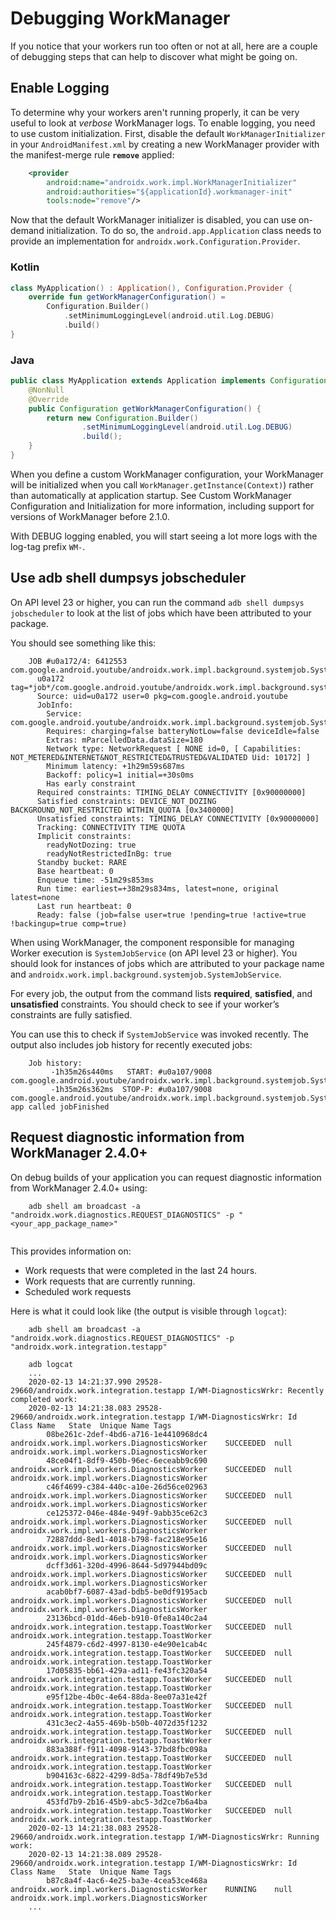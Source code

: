 # Debugging WorkManager

If you notice that your workers run too often or not at all, here are a couple of debugging steps that can help to discover what might be going on.

Enable Logging
--------------

To determine why your workers aren't running properly, it can be very useful to look at _verbose_ WorkManager logs. To enable logging, you need to use custom initialization. First, disable the default `WorkManagerInitializer` in your `AndroidManifest.xml` by creating a new WorkManager provider with the manifest-merge rule **`remove`** applied:

```xml
    <provider
        android:name="androidx.work.impl.WorkManagerInitializer"
        android:authorities="${applicationId}.workmanager-init"
        tools:node="remove"/>
```

Now that the default WorkManager initializer is disabled, you can use on-demand initialization. To do so, the `android.app.Application` class needs to provide an implementation for `androidx.work.Configuration.Provider`.

### Kotlin

```kotlin
class MyApplication() : Application(), Configuration.Provider {
    override fun getWorkManagerConfiguration() =
        Configuration.Builder()
            .setMinimumLoggingLevel(android.util.Log.DEBUG)
            .build()
}
```

### Java

```java
public class MyApplication extends Application implements Configuration.Provider {
    @NonNull
    @Override
    public Configuration getWorkManagerConfiguration() {
        return new Configuration.Builder()
                .setMinimumLoggingLevel(android.util.Log.DEBUG)
                .build();
    }
}
```

When you define a custom WorkManager configuration, your WorkManager will be initialized when you call `WorkManager.getInstance(Context)`) rather than automatically at application startup. See Custom WorkManager Configuration and Initialization for more information, including support for versions of WorkManager before 2.1.0.

With DEBUG logging enabled, you will start seeing a lot more logs with the log-tag prefix `WM-`.

Use adb shell dumpsys jobscheduler
----------------------------------

On API level 23 or higher, you can run the command `adb shell dumpsys jobscheduler` to look at the list of jobs which have been attributed to your package.

You should see something like this:

```shell
    JOB #u0a172/4: 6412553 com.google.android.youtube/androidx.work.impl.background.systemjob.SystemJobService
      u0a172 tag=*job*/com.google.android.youtube/androidx.work.impl.background.systemjob.SystemJobService
      Source: uid=u0a172 user=0 pkg=com.google.android.youtube
      JobInfo:
        Service: com.google.android.youtube/androidx.work.impl.background.systemjob.SystemJobService
        Requires: charging=false batteryNotLow=false deviceIdle=false
        Extras: mParcelledData.dataSize=180
        Network type: NetworkRequest [ NONE id=0, [ Capabilities: NOT_METERED&INTERNET&NOT_RESTRICTED&TRUSTED&VALIDATED Uid: 10172] ]
        Minimum latency: +1h29m59s687ms
        Backoff: policy=1 initial=+30s0ms
        Has early constraint
      Required constraints: TIMING_DELAY CONNECTIVITY [0x90000000]
      Satisfied constraints: DEVICE_NOT_DOZING BACKGROUND_NOT_RESTRICTED WITHIN_QUOTA [0x3400000]
      Unsatisfied constraints: TIMING_DELAY CONNECTIVITY [0x90000000]
      Tracking: CONNECTIVITY TIME QUOTA
      Implicit constraints:
        readyNotDozing: true
        readyNotRestrictedInBg: true
      Standby bucket: RARE
      Base heartbeat: 0
      Enqueue time: -51m29s853ms
      Run time: earliest=+38m29s834ms, latest=none, original latest=none
      Last run heartbeat: 0
      Ready: false (job=false user=true !pending=true !active=true !backingup=true comp=true)
```

When using WorkManager, the component responsible for managing Worker execution is `SystemJobService` (on API level 23 or higher). You should look for instances of jobs which are attributed to your package name and `androidx.work.impl.background.systemjob.SystemJobService`.

For every job, the output from the command lists **required**, **satisfied**, and **unsatisfied** constraints. You should check to see if your worker’s constraints are fully satisfied.

You can use this to check if `SystemJobService` was invoked recently. The output also includes job history for recently executed jobs:

```shell
    Job history:
         -1h35m26s440ms   START: #u0a107/9008 com.google.android.youtube/androidx.work.impl.background.systemjob.SystemJobService
         -1h35m26s362ms  STOP-P: #u0a107/9008 com.google.android.youtube/androidx.work.impl.background.systemjob.SystemJobService app called jobFinished
```

Request diagnostic information from WorkManager 2.4.0+
------------------------------------------------------

On debug builds of your application you can request diagnostic information from WorkManager 2.4.0+ using:

```shell
    adb shell am broadcast -a "androidx.work.diagnostics.REQUEST_DIAGNOSTICS" -p "<your_app_package_name>"
    
```

This provides information on:

*   Work requests that were completed in the last 24 hours.
*   Work requests that are currently running.
*   Scheduled work requests

Here is what it could look like (the output is visible through `logcat`):

```shell
    adb shell am broadcast -a "androidx.work.diagnostics.REQUEST_DIAGNOSTICS" -p "androidx.work.integration.testapp"
    
    adb logcat
    ...
    2020-02-13 14:21:37.990 29528-29660/androidx.work.integration.testapp I/WM-DiagnosticsWrkr: Recently completed work:
    2020-02-13 14:21:38.083 29528-29660/androidx.work.integration.testapp I/WM-DiagnosticsWrkr: Id  Class Name   State  Unique Name Tags
        08be261c-2def-4bd6-a716-1e4410968dc4     androidx.work.impl.workers.DiagnosticsWorker    SUCCEEDED  null    androidx.work.impl.workers.DiagnosticsWorker
        48ce04f1-8df9-450b-96ec-6eceabb9c690     androidx.work.impl.workers.DiagnosticsWorker    SUCCEEDED  null    androidx.work.impl.workers.DiagnosticsWorker
        c46f4699-c384-440c-a10e-26d56ce02963     androidx.work.impl.workers.DiagnosticsWorker    SUCCEEDED  null    androidx.work.impl.workers.DiagnosticsWorker
        ce125372-046e-484e-949f-9abb35ce62c3     androidx.work.impl.workers.DiagnosticsWorker    SUCCEEDED  null    androidx.work.impl.workers.DiagnosticsWorker
        72887ddd-8ed1-4018-b798-fac218e95e16     androidx.work.impl.workers.DiagnosticsWorker    SUCCEEDED  null    androidx.work.impl.workers.DiagnosticsWorker
        dcff3d61-320d-4996-8644-5d97944bd09c     androidx.work.impl.workers.DiagnosticsWorker    SUCCEEDED  null    androidx.work.impl.workers.DiagnosticsWorker
        acab0bf7-6087-43ad-bdb5-be0df9195acb     androidx.work.impl.workers.DiagnosticsWorker    SUCCEEDED  null    androidx.work.impl.workers.DiagnosticsWorker
        23136bcd-01dd-46eb-b910-0fe8a140c2a4     androidx.work.integration.testapp.ToastWorker   SUCCEEDED  null    androidx.work.integration.testapp.ToastWorker
        245f4879-c6d2-4997-8130-e4e90e1cab4c     androidx.work.integration.testapp.ToastWorker   SUCCEEDED  null    androidx.work.integration.testapp.ToastWorker
        17d05835-bb61-429a-ad11-fe43fc320a54     androidx.work.integration.testapp.ToastWorker   SUCCEEDED  null    androidx.work.integration.testapp.ToastWorker
        e95f12be-4b0c-4e64-88da-8ee07a31e42f     androidx.work.integration.testapp.ToastWorker   SUCCEEDED  null    androidx.work.integration.testapp.ToastWorker
        431c3ec2-4a55-469b-b50b-4072d35f1232     androidx.work.integration.testapp.ToastWorker   SUCCEEDED  null    androidx.work.integration.testapp.ToastWorker
        883a388f-f911-4098-9143-37bd8fbc098a     androidx.work.integration.testapp.ToastWorker   SUCCEEDED  null    androidx.work.integration.testapp.ToastWorker
        b904163c-6822-4299-8d5a-78df49b7e53d     androidx.work.integration.testapp.ToastWorker   SUCCEEDED  null    androidx.work.integration.testapp.ToastWorker
        453fd7b9-2b16-45b9-abc5-3d2ce7b6a4ba     androidx.work.integration.testapp.ToastWorker   SUCCEEDED  null    androidx.work.integration.testapp.ToastWorker
    2020-02-13 14:21:38.083 29528-29660/androidx.work.integration.testapp I/WM-DiagnosticsWrkr: Running work:
    2020-02-13 14:21:38.089 29528-29660/androidx.work.integration.testapp I/WM-DiagnosticsWrkr: Id  Class Name   State  Unique Name Tags
        b87c8a4f-4ac6-4e25-ba3e-4cea53ce468a     androidx.work.impl.workers.DiagnosticsWorker    RUNNING    null    androidx.work.impl.workers.DiagnosticsWorker
    ...
```